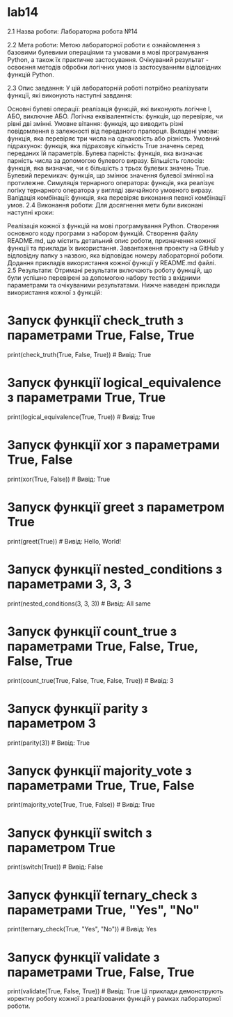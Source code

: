 # lab14
2.1 Назва роботи:
Лабораторна робота №14

2.2 Мета роботи:
Метою лабораторної роботи є ознайомлення з базовими булевими операціями та умовами в мові програмування Python, а також їх практичне застосування. Очікуваний результат - освоєння методів обробки логічних умов із застосуванням відповідних функцій Python.

2.3 Опис завдання:
У цій лабораторній роботі потрібно реалізувати функції, які виконують наступні завдання:

Основні булеві операції: реалізація функцій, які виконують логічне І, АБО, виключне АБО.
Логічна еквівалентність: функція, що перевіряє, чи рівні дві змінні.
Умовне вітання: функція, що виводить різні повідомлення в залежності від переданого прапорця.
Вкладені умови: функція, яка перевіряє три числа на однаковість або різність.
Умовний підрахунок: функція, яка підраховує кількість True значень серед переданих їй параметрів.
Булева парність: функція, яка визначає парність числа за допомогою булевого виразу.
Більшість голосів: функція, яка визначає, чи є більшість з трьох булевих значень True.
Булевий перемикач: функція, що змінює значення булевої змінної на протилежне.
Симуляція тернарного оператора: функція, яка реалізує логіку тернарного оператора у вигляді звичайного умовного виразу.
Валідація комбінації: функція, яка перевіряє виконання певної комбінації умов.
2.4 Виконання роботи:
Для досягнення мети були виконані наступні кроки:

Реалізація кожної з функцій на мові програмування Python.
Створення основного коду програми з набором функцій.
Створення файлу README.md, що містить детальний опис роботи, призначення кожної функції та приклади їх використання.
Завантаження проекту на GitHub у відповідну папку з назвою, яка відповідає номеру лабораторної роботи.
Додання прикладів використання кожної функції у README.md файлі.
2.5 Результати:
Отримані результати включають роботу функцій, що були успішно перевірені за допомогою набору тестів з вхідними параметрами та очікуваними результатами. Нижче наведені приклади використання кожної з функцій:

# Запуск функції check_truth з параметрами True, False, True
print(check_truth(True, False, True))  # Вивід: True

# Запуск функції logical_equivalence з параметрами True, True
print(logical_equivalence(True, True))  # Вивід: True

# Запуск функції xor з параметрами True, False
print(xor(True, False))  # Вивід: True

# Запуск функції greet з параметром True
print(greet(True))  # Вивід: Hello, World!

# Запуск функції nested_conditions з параметрами 3, 3, 3
print(nested_conditions(3, 3, 3))  # Вивід: All same

# Запуск функції count_true з параметрами True, False, True, False, True
print(count_true(True, False, True, False, True))  # Вивід: 3

# Запуск функції parity з параметром 3
print(parity(3))  # Вивід: True

# Запуск функції majority_vote з параметрами True, True, False
print(majority_vote(True, True, False))  # Вивід: True

# Запуск функції switch з параметром True
print(switch(True))  # Вивід: False

# Запуск функції ternary_check з параметрами True, "Yes", "No"
print(ternary_check(True, "Yes", "No"))  # Вивід: Yes

# Запуск функції validate з параметрами True, False, True
print(validate(True, False, True))  # Вивід: True
Ці приклади демонструють коректну роботу кожної з реалізованих функцій у рамках лабораторної роботи.
